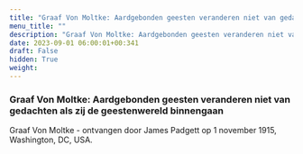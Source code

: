 ```yaml
---
title: "Graaf Von Moltke: Aardgebonden geesten veranderen niet van gedachten als zij de geestenwereld binnengaan"
menu_title: ""
description: "Graaf Von Moltke: Aardgebonden geesten veranderen niet van gedachten als zij de geestenwereld binnengaan"
date: 2023-09-01 06:00:01+00:341
draft: False
hidden: True
weight:
---
```

### Graaf Von Moltke: Aardgebonden geesten veranderen niet van gedachten als zij de geestenwereld binnengaan

Graaf Von Moltke - ontvangen door James Padgett op 1 november 1915, Washington, DC, USA.
